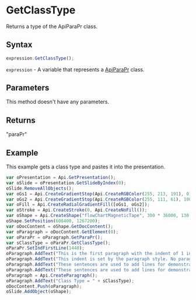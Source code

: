 # GetClassType

Returns a type of the ApiParaPr class.

## Syntax

```javascript
expression.GetClassType();
```

`expression` - A variable that represents a [ApiParaPr](../ApiParaPr.md) class.

## Parameters

This method doesn't have any parameters.

## Returns

"paraPr"

## Example

This example gets a class type and pastes it into the presentation.

```javascript editor-
var oPresentation = Api.GetPresentation();
var oSlide = oPresentation.GetSlideByIndex(0);
oSlide.RemoveAllObjects();
var oGs1 = Api.CreateGradientStop(Api.CreateRGBColor(255, 213, 191), 0);
var oGs2 = Api.CreateGradientStop(Api.CreateRGBColor(255, 111, 61), 100000);
var oFill = Api.CreateRadialGradientFill([oGs1, oGs2]);
var oStroke = Api.CreateStroke(0, Api.CreateNoFill());
var oShape = Api.CreateShape("flowChartMagneticTape", 300 * 36000, 130 * 36000, oFill, oStroke);
oShape.SetPosition(608400, 1267200);
var oDocContent = oShape.GetDocContent();
var oParagraph = oDocContent.GetElement(0);
var oParaPr = oParagraph.GetParaPr();
var sClassType = oParaPr.GetClassType();
oParaPr.SetIndFirstLine(1440);
oParagraph.AddText("This is the first paragraph with the indent of 1 inch set to the first line. ");
oParagraph.AddText("This indent is set by the paragraph style. No paragraph inline style is applied. ");
oParagraph.AddText("These sentences are used to add lines for demonstrative purposes. ");
oParagraph.AddText("These sentences are used to add lines for demonstrative purposes.");
oParagraph = Api.CreateParagraph();
oParagraph.AddText("Class Type = " + sClassType);
oDocContent.Push(oParagraph);
oSlide.AddObject(oShape);
```

